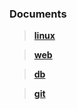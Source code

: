###  <i class="icon-file"></i> Documents



> [**linux**](https://github.com/hwshang/doc.s/linux)


> [**web**](https://github.com/hwshang/doc.s/web)


> [**db**](https://github.com/hwshang/doc.s/db)


> [**git**](https://github.com/hwshang/doc.s/blob/master/git/readme.md)